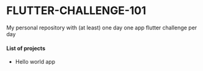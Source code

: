 # FLUTTER-CHALLENGE-101
My personal repository with (at least) one day one app flutter challenge per day

#### List of projects
- Hello world app